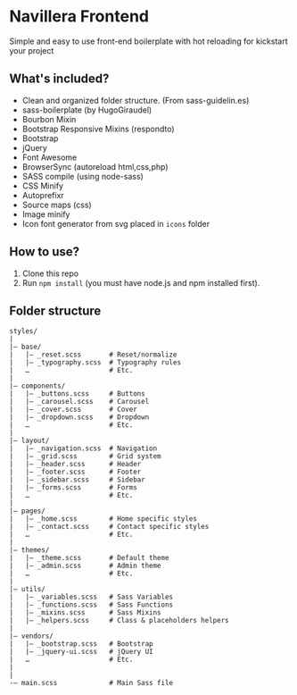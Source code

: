 # Navillera Frontend

Simple and easy to use front-end boilerplate with hot reloading for kickstart your project

## What's included?
- Clean and organized folder structure. (From sass-guidelin.es)
- sass-boilerplate (by HugoGiraudel)
- Bourbon Mixin
- Bootstrap Responsive Mixins (respondto)
- Bootstrap
- jQuery
- Font Awesome
- BrowserSync (autoreload html,css,php)
- SASS compile (using node-sass)
- CSS Minify
- Autoprefixr
- Source maps (css)
- Image minify
- Icon font generator from svg placed in `icons` folder

## How to use?
1. Clone this repo
2. Run `npm install` (you must have node.js and npm installed first).

## Folder structure

```
styles/
|
|– base/
|   |– _reset.scss       # Reset/normalize
|   |– _typography.scss  # Typography rules
|   …                    # Etc.
|
|– components/
|   |– _buttons.scss     # Buttons
|   |– _carousel.scss    # Carousel
|   |– _cover.scss       # Cover
|   |– _dropdown.scss    # Dropdown
|   …                    # Etc.
|
|– layout/
|   |– _navigation.scss  # Navigation
|   |– _grid.scss        # Grid system
|   |– _header.scss      # Header
|   |– _footer.scss      # Footer
|   |– _sidebar.scss     # Sidebar
|   |– _forms.scss       # Forms
|   …                    # Etc.
|
|– pages/
|   |– _home.scss        # Home specific styles
|   |– _contact.scss     # Contact specific styles
|   …                    # Etc.
|
|– themes/
|   |– _theme.scss       # Default theme
|   |– _admin.scss       # Admin theme
|   …                    # Etc.
|
|– utils/
|   |– _variables.scss   # Sass Variables
|   |– _functions.scss   # Sass Functions
|   |– _mixins.scss      # Sass Mixins
|   |– _helpers.scss     # Class & placeholders helpers
|
|– vendors/
|   |– _bootstrap.scss   # Bootstrap
|   |– _jquery-ui.scss   # jQuery UI
|   …                    # Etc.
|
|
-– main.scss             # Main Sass file
```
